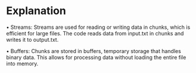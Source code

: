 # Explanation

•	Streams: Streams are used for reading or writing data in chunks, which is efficient for large files. The code reads data from input.txt in chunks and writes it to output.txt.

•	Buffers: Chunks are stored in buffers, temporary storage that handles binary data. This allows for processing data without loading the entire file into memory.